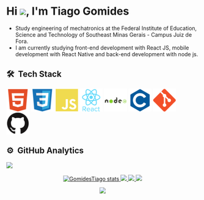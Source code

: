 
<h1 align="left">Hi <img width="80" src="https://raw.githubusercontent.com/kaueMarques/kaueMarques/master/hi.gif" width="3px">, I'm Tiago Gomides</h1>


- Study engineering of mechatronics at the Federal Institute of Education, Science and Technology of Southeast Minas Gerais - Campus Juiz de Fora. 
- I am currently studying front-end development with React JS, mobile development with React Native and back-end development with node js.


## 🛠 &nbsp;Tech Stack

<div>
      <img align="center" alt="HTML5" height="60" width="60" src="https://raw.githubusercontent.com/devicons/devicon/master/icons/html5/html5-plain.svg">     
      <img align="center" alt="CSS3" height="60" width="60" src="https://raw.githubusercontent.com/devicons/devicon/master/icons/css3/css3-original.svg">
      <img align="center" alt="js" height="60" width="60" src="https://raw.githubusercontent.com/devicons/devicon/master/icons/javascript/javascript-plain.svg">     
       <img align="center" alt="react" height="60" width="60" src="https://raw.githubusercontent.com/devicons/devicon/master/icons/react/react-original-wordmark.svg">
      <img align="center" alt="nodjs" height="60" width="60" src="https://raw.githubusercontent.com/devicons/devicon/master/icons/nodejs/nodejs-original-wordmark.svg">              
      <img align="center" alt="c" height="60" width="60" src="https://raw.githubusercontent.com/devicons/devicon/master/icons/c/c-plain.svg">     
      <img align="center" alt="git" height="60" width="60" src="https://raw.githubusercontent.com/devicons/devicon/master/icons/git/git-original.svg">     
      <img align="center" alt="github" height="60" width="60" src="https://raw.githubusercontent.com/devicons/devicon/master/icons/github/github-original.svg">   
</div>

## ⚙️ &nbsp;GitHub Analytics
![](https://komarev.com/ghpvc/?username=GomidesTiago&color=447ff7&label=Visitor+count)
<p align="center">
  <a href="https://github.com/GomidesTiago">
    <img width="600" src="https://github-readme-stats.vercel.app/api?username=GomidesTiago&show_icons=true&theme=github_dark&hide_border=true" alt="GomidesTiago stats"/>
    <img width="380" src="https://github-readme-streak-stats.herokuapp.com/?user=GomidesTiago&theme=github-dark-blue&hide_border=true" />
         <img width="380" src = "https://github-readme-stats.vercel.app/api/top-langs/?username=Gomidestiago&layout=compact&theme=github_dark&alt="GomidesTiago stats"/>
    <img   src="https://activity-graph.herokuapp.com/graph?username=GomidesTiago&theme=react-dark" />
       
  </a>
</p>


<p  align="center">
<img src="https://user-images.githubusercontent.com/73097560/115834477-dbab4500-a447-11eb-908a-139a6edaec5c.gif">             
<br>

</div>
</p>
